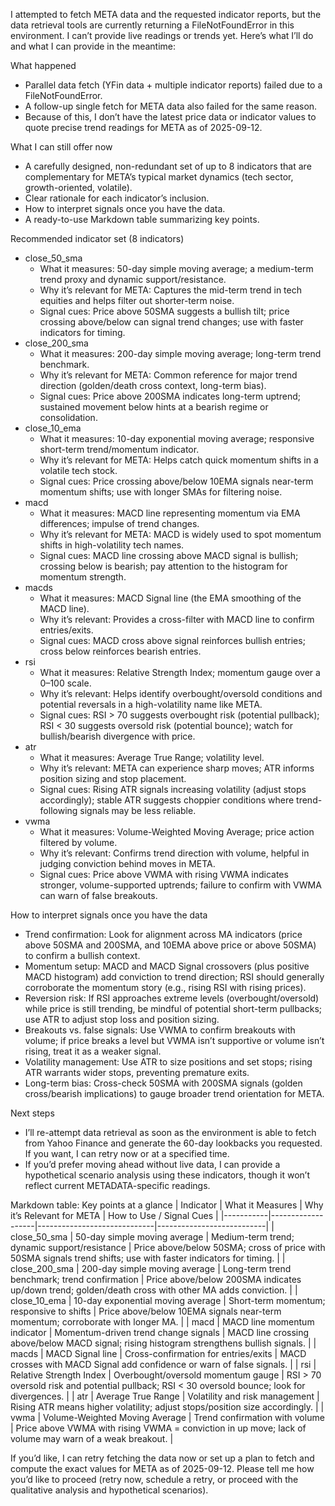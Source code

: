 I attempted to fetch META data and the requested indicator reports, but the data retrieval tools are currently returning a FileNotFoundError in this environment. I can’t provide live readings or trends yet. Here’s what I’ll do and what I can provide in the meantime:

What happened
- Parallel data fetch (YFin data + multiple indicator reports) failed due to a FileNotFoundError.
- A follow-up single fetch for META data also failed for the same reason.
- Because of this, I don’t have the latest price data or indicator values to quote precise trend readings for META as of 2025-09-12.

What I can still offer now
- A carefully designed, non-redundant set of up to 8 indicators that are complementary for META’s typical market dynamics (tech sector, growth-oriented, volatile).
- Clear rationale for each indicator’s inclusion.
- How to interpret signals once you have the data.
- A ready-to-use Markdown table summarizing key points.

Recommended indicator set (8 indicators)
- close_50_sma
  - What it measures: 50-day simple moving average; a medium-term trend proxy and dynamic support/resistance.
  - Why it’s relevant for META: Captures the mid-term trend in tech equities and helps filter out shorter-term noise.
  - Signal cues: Price above 50SMA suggests a bullish tilt; price crossing above/below can signal trend changes; use with faster indicators for timing.
- close_200_sma
  - What it measures: 200-day simple moving average; long-term trend benchmark.
  - Why it’s relevant for META: Common reference for major trend direction (golden/death cross context, long-term bias).
  - Signal cues: Price above 200SMA indicates long-term uptrend; sustained movement below hints at a bearish regime or consolidation.
- close_10_ema
  - What it measures: 10-day exponential moving average; responsive short-term trend/momentum indicator.
  - Why it’s relevant for META: Helps catch quick momentum shifts in a volatile tech stock.
  - Signal cues: Price crossing above/below 10EMA signals near-term momentum shifts; use with longer SMAs for filtering noise.
- macd
  - What it measures: MACD line representing momentum via EMA differences; impulse of trend changes.
  - Why it’s relevant for META: MACD is widely used to spot momentum shifts in high-volatility tech names.
  - Signal cues: MACD line crossing above MACD signal is bullish; crossing below is bearish; pay attention to the histogram for momentum strength.
- macds
  - What it measures: MACD Signal line (the EMA smoothing of the MACD line).
  - Why it’s relevant: Provides a cross-filter with MACD line to confirm entries/exits.
  - Signal cues: MACD cross above signal reinforces bullish entries; cross below reinforces bearish entries.
- rsi
  - What it measures: Relative Strength Index; momentum gauge over a 0–100 scale.
  - Why it’s relevant: Helps identify overbought/oversold conditions and potential reversals in a high-volatility name like META.
  - Signal cues: RSI > 70 suggests overbought risk (potential pullback); RSI < 30 suggests oversold risk (potential bounce); watch for bullish/bearish divergence with price.
- atr
  - What it measures: Average True Range; volatility level.
  - Why it’s relevant: META can experience sharp moves; ATR informs position sizing and stop placement.
  - Signal cues: Rising ATR signals increasing volatility (adjust stops accordingly); stable ATR suggests choppier conditions where trend-following signals may be less reliable.
- vwma
  - What it measures: Volume-Weighted Moving Average; price action filtered by volume.
  - Why it’s relevant: Confirms trend direction with volume, helpful in judging conviction behind moves in META.
  - Signal cues: Price above VWMA with rising VWMA indicates stronger, volume-supported uptrends; failure to confirm with VWMA can warn of false breakouts.

How to interpret signals once you have the data
- Trend confirmation: Look for alignment across MA indicators (price above 50SMA and 200SMA, and 10EMA above price or above 50SMA) to confirm a bullish context.
- Momentum setup: MACD and MACD Signal crossovers (plus positive MACD histogram) add conviction to trend direction; RSI should generally corroborate the momentum story (e.g., rising RSI with rising prices).
- Reversion risk: If RSI approaches extreme levels (overbought/oversold) while price is still trending, be mindful of potential short-term pullbacks; use ATR to adjust stop loss and position sizing.
- Breakouts vs. false signals: Use VWMA to confirm breakouts with volume; if price breaks a level but VWMA isn’t supportive or volume isn’t rising, treat it as a weaker signal.
- Volatility management: Use ATR to size positions and set stops; rising ATR warrants wider stops, preventing premature exits.
- Long-term bias: Cross-check 50SMA with 200SMA signals (golden cross/bearish implications) to gauge broader trend orientation for META.

Next steps
- I’ll re-attempt data retrieval as soon as the environment is able to fetch from Yahoo Finance and generate the 60-day lookbacks you requested. If you want, I can retry now or at a specified time.
- If you’d prefer moving ahead without live data, I can provide a hypothetical scenario analysis using these indicators, though it won’t reflect current METADATA-specific readings.

Markdown table: Key points at a glance
| Indicator | What it Measures | Why it’s Relevant for META | How to Use / Signal Cues |
|-----------|-------------------|-----------------------------|---------------------------|
| close_50_sma | 50-day simple moving average | Medium-term trend; dynamic support/resistance | Price above/below 50SMA; cross of price with 50SMA signals trend shifts; use with faster indicators for timing. |
| close_200_sma | 200-day simple moving average | Long-term trend benchmark; trend confirmation | Price above/below 200SMA indicates up/down trend; golden/death cross with other MA adds conviction. |
| close_10_ema | 10-day exponential moving average | Short-term momentum; responsive to shifts | Price above/below 10EMA signals near-term momentum; corroborate with longer MA. |
| macd | MACD line momentum indicator | Momentum-driven trend change signals | MACD line crossing above/below MACD signal; rising histogram strengthens bullish signals. |
| macds | MACD Signal line | Cross-confirmation for entries/exits | MACD crosses with MACD Signal add confidence or warn of false signals. |
| rsi | Relative Strength Index | Overbought/oversold momentum gauge | RSI > 70 oversold risk and potential pullback; RSI < 30 oversold bounce; look for divergences. |
| atr | Average True Range | Volatility and risk management | Rising ATR means higher volatility; adjust stops/position size accordingly. |
| vwma | Volume-Weighted Moving Average | Trend confirmation with volume | Price above VWMA with rising VWMA = conviction in up move; lack of volume may warn of a weak breakout. |

If you’d like, I can retry fetching the data now or set up a plan to fetch and compute the exact values for META as of 2025-09-12. Please tell me how you’d like to proceed (retry now, schedule a retry, or proceed with the qualitative analysis and hypothetical scenarios).